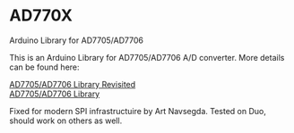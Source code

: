 AD770X
======

Arduino Library for AD7705/AD7706

This is an Arduino Library for AD7705/AD7706 A/D converter. More details can be found here:

<a href="http://www.kerrywong.com/2012/04/18/ad7705ad7706-library-revisited/">AD7705/AD7706 Library Revisited</a><br />
<a href="http://www.kerrywong.com/2011/03/20/ad7705ad7706-library/">AD7705/AD7706 Library</a>

Fixed for modern SPI infrastructuire by Art Navsegda. Tested on Duo, should work on others as well.
